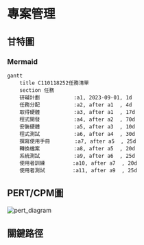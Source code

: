 # 專案管理

## 甘特圖
### Mermaid
```mermaid
gantt
    title C110118252任務清單
    section 任務
    研礙計劃           :a1, 2023-09-01, 1d
    任務分配           :a2, after a1  , 4d
    取得硬體           :a3, after a1  , 17d
    程式開發           :a4, after a2  , 70d
    安裝硬體           :a5, after a3  , 10d
    程式測試           :a6, after a4  , 30d
    撰寫使用手冊        :a7, after a5  , 25d
    轉換檔案           :a8, after a5  , 20d
    系統測試           :a9, after a6  , 25d
    使用者訓練         :a10, after a7  , 20d
    使用者測試         :a11, after a9  , 25d
```

## PERT/CPM圖
![pert_diagram](pert_diagram.png "pert_diagram")
## 關鍵路徑
